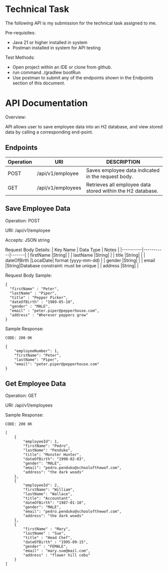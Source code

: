 # Technical Task

The following API is my submission for the technical task assigned to me.

Pre-requisites:
* Java 21 or higher installed in system
* Postman installed in system for API testing

Test Methods:
* Open project within an IDE or clone from github.
* run command ./gradlew bootRun
* Use postman to submit any of the endpoints shown in the Endpoints section of this document.

# API Documentation

Overview:

API allows user to save employee data into an H2 database, and view stored data by calling a corresponding end-point.

## Endpoints
| Operation | URI | DESCRIPTION |
|-----------|---------------- |-------------|
| POST      |/api/v1/employee| Saves employee data indicated in the request body.
| GET       |/api/v1/employees| Retrieves all employee data stored within the H2 database.



## Save Employee Data
Operation: POST

URI: /api/v1/employee

Accepts: JSON string

Request Body Details:
| Key Name | Data Type | Notes |
|----------|-----------|-------|
| firstName |String| |
| lastName |String| |
| title |String| |
| dateOfBirth |LocalDate| format (yyyy-mm-dd) |
| gender |String| |
| email |String|Database constraint: must be unique |
| address |String| |


Request Body Sample:
```
{
  "firstName" : "Peter",
  "lastName" : "Piper",
  "title" : "Pepper Picker",
  "dateOfBirth" : "1989-05-10",
  "gender" : "MALE",
  "email" : "peter.piper@pepperhouse.com",
  "address" : "Wherever peppers grow"
}
```

Sample Response:
```
CODE: 200 OK

{
    "employeeNumber": 1,
    "firstName": "Peter",
    "lastName": "Piper",
    "email": "peter.piper@pepperhouse.com"
}
```

## Get Employee Data

Operation: GET

URI: /api/v1/employees

Sample Response:
```
CODE: 200 OK

[
    {
        "employeeId": 1,
        "firstName": "Pedro",
        "lastName": "Penduko",
        "title": "Monster Hunter",
        "dateOfBirth": "1990-02-03",
        "gender": "MALE",
        "email": "pedro.penduko@schoolofthewof.com",
        "address": "the dark woods"
    },
    {
        "employeeId": 2,
        "firstName": "William",
        "lastName": "Wallace",
        "title": "Accountant",
        "dateOfBirth": "1987-01-10",
        "gender": "MALE",
        "email": "pedro.penduko@schoolofthewof.com",
        "address": "the dark woods"
    },
    {
        "firstName" : "Mary",
        "lastName" : "Sue",
        "title" : "Head Chef",
        "dateOfBirth" : "1995-09-15",
        "gender" : "FEMALE",
        "email" : "mary.sue@mail.com",
        "address" : "flower hill cebu"
    }
]
```